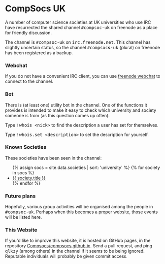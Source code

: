 ---
---
<html>
<head>
  <title>CompSocs UK</title>
  <link href='http://fonts.googleapis.com/css?family=Gilda+Display|Vollkorn:700' rel='stylesheet' type='text/css'>
  <link rel="stylesheet" href="style.css" type="text/css" media="screen" />
</head>
<body>
  <h1>CompSocs UK</h1>

  <p>A number of computer science societies at UK universities who use
  IRC have resurrected the shared channel <tt>#compsoc-uk</tt> on
  freenode as a place for friendly discussion.</p>

  <p>The channel is <tt>#compsoc-uk</tt>
  on <tt>irc.freenode.net</tt>. This channel has slightly uncertain
  status, so the channel <tt>#compsoc<b>s</b>-uk</tt> (plural) on
  freenode has been registered as a backup.</p>

  <h3>Webchat</h3>

  <p>If you do not have a convenient IRC client, you can
  use <a href="http://webchat.freenode.net/?channels=compsoc-uk">freenode
  webchat</a> to connect to the channel.</p>

  <h3>Bot</h3>

  <p>There is (at least one) utility bot in the channel. One of the
    functions it provides is intended to make it easy to check which
    university and society someone is from (as this question comes up
    often).</p>

  <p>Type <tt>!whois &lt;nick&gt;</tt> to find the description a user
    has set for themselves.</p>

  <p>Type <tt>!whois.set &lt;description&gt;</tt> to set the
  description for yourself.</p>

  <h3>Known Societies</h3>

  <p>These societies have been seen in the channel:</p>
  <ul>
    {% assign socs = site.data.societies | sort: 'university' %}
    {% for society in socs %}
    <li><a href="{{ society.url }}">{{ society.title }}</a></li>
    {% endfor %}

  </ul>

  <h3>Future plans</h3>
  <p>Hopefully, various group activities will be organised among the
  people in <tt>#compsoc-uk</tt>. Perhaps when this becomes a proper
  website, those events will be listed here.</p>

  <h3>This Website</h3>

  <p>If you'd like to improve this website, it is hosted on GitHub pages, in the repository
  <a href="http://github.com/CompSocs/compsocs.github.io">Compsocs/compsocs.github.io</a>. Send
  a pull request, and ping <tt>qlkzy</tt> (among others) in the
  channel if it seems to be being ignored. Reputable individuals will
  probably be given commit access.</p>

</body>
</html>
